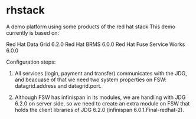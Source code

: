 rhstack
=======

A demo platform using some products of the red hat stack
This demo currently is based on:

 Red Hat Data Grid 6.2.0
 Red Hat BRMS 6.0.0
 Red Hat Fuse Service Works 6.0.0
 
Configuration steps:

1) All services (login, payment and transfer) communicates with the JDG, and beacuase of that we need two system properties on FSW: datagrid.address and datagrid.port.

2) Although FSW has infinispan in its modules, we are handling with JDG 6.2.0 on server side, so we need to create an extra module on FSW that holds the client libraries of JDG 6.2.0 (infinispan 6.0.1.Final-redhat-2). 
